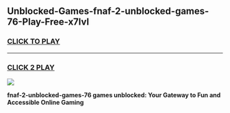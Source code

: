 
## Unblocked-Games-fnaf-2-unblocked-games-76-Play-Free-x7lvl
<h3>
<a href="https://premium76.site?title=fnaf-2-unblocked-games-76&ref=10A">CLICK TO PLAY</a></h3>
<hr>

<h3>
<a href="https://premium76.site?title=fnaf-2-unblocked-games-76&ref=10A">CLICK 2 PLAY</a>
  
</h3>

<a href="https://premium76.site?title=fnaf-2-unblocked-games-76&ref=10A"><img src="https://clearcache.store/games.png"></a>


**fnaf-2-unblocked-games-76 games unblocked: Your Gateway to Fun and Accessible Online Gaming**
